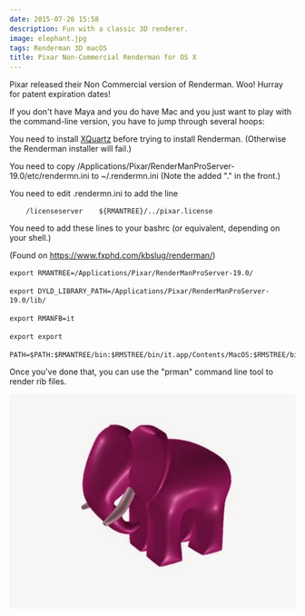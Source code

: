 ```yaml
---
date: 2015-07-26 15:58
description: Fun with a classic 3D renderer.
image: elephant.jpg
tags: Renderman 3D macOS
title: Pixar Non-Commercial Renderman for OS X
---
```


Pixar released their Non Commercial version of Renderman. Woo! Hurray for
patent expiration dates!

If you don't have Maya and you do have Mac and you just want to play with the
command-line version, you have to jump through several hoops:

You need to install [XQuartz](http://xquartz.macosforge.org/) before trying to
install Renderman. (Otherwise the Renderman installer will fail.)

You need to copy /Applications/Pixar/RenderManProServer-19.0/etc/rendermn.ini
to ~/.rendermn.ini  (Note the added "." in the front.)

You need to edit .rendermn.ini to add the line

```
    /licenseserver    ${RMANTREE}/../pixar.license
```

You need to add these lines to your bashrc (or equivalent, depending on your
shell.)

(Found on <https://www.fxphd.com/kbslug/renderman/>)


```shell
export RMANTREE=/Applications/Pixar/RenderManProServer-19.0/

export DYLD_LIBRARY_PATH=/Applications/Pixar/RenderManProServer-19.0/lib/

export RMANFB=it

export export

PATH=$PATH:$RMANTREE/bin:$RMSTREE/bin/it.app/Contents/MacOS:$RMSTREE/bin/slim.app/Contents/MacOS
```

Once you've done that, you can use the "prman" command line tool to render rib
files.

![Renderman Elephant Carving](/assets/posts/2015-07-26-Pixar_Non-Commercial_Renderman_for_OS_X-elephant.jpg)
